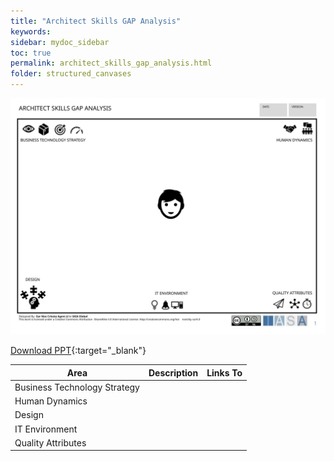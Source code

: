 ```yaml
---
title: "Architect Skills GAP Analysis"
keywords: 
sidebar: mydoc_sidebar
toc: true
permalink: architect_skills_gap_analysis.html
folder: structured_canvases
---
```


![image001](media/architect_skills_gap_analysis001.svg)

[Download PPT](media/ppt/architect_skills_gap_analysis.ppt){:target="_blank"}

| Area | Description | Links To |
| --- | --- | --- |
| Business Technology Strategy |   |   |
| Human Dynamics |   |   |
| Design |   |   |
| IT Environment |   |   |
| Quality Attributes |   |   |